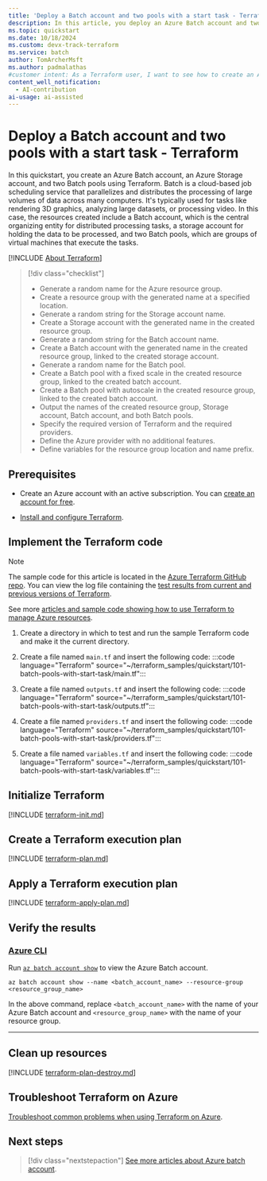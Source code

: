 ```yaml
---
title: 'Deploy a Batch account and two pools with a start task - Terraform'
description: In this article, you deploy an Azure Batch account and two pools with a start task using Terraform.
ms.topic: quickstart
ms.date: 10/18/2024
ms.custom: devx-track-terraform
ms.service: batch
author: TomArcherMsft
ms.author: padmalathas
#customer intent: As a Terraform user, I want to see how to create an Azure resource group, Storage account, Batch account, and two Batch pools with different scaling configurations.
content_well_notification: 
  - AI-contribution
ai-usage: ai-assisted
---
```


# Deploy a Batch account and two pools with a start task - Terraform

In this quickstart, you create an Azure Batch account, an Azure Storage account, and two Batch pools using Terraform. Batch is a cloud-based job scheduling service that parallelizes and distributes the processing of large volumes of data across many computers. It's typically used for tasks like rendering 3D graphics, analyzing large datasets, or processing video. In this case, the resources created include a Batch account, which is the central organizing entity for distributed processing tasks, a storage account for holding the data to be processed, and two Batch pools, which are groups of virtual machines that execute the tasks.

[!INCLUDE [About Terraform](~/azure-dev-docs-pr/articles/terraform/includes/abstract.md)]

> [!div class="checklist"]
> * Generate a random name for the Azure resource group.
> * Create a resource group with the generated name at a specified location.
> * Generate a random string for the Storage account name.
> * Create a Storage account with the generated name in the created resource group.
> * Generate a random string for the Batch account name.
> * Create a Batch account with the generated name in the created resource group, linked to the created storage account.
> * Generate a random name for the Batch pool.
> * Create a Batch pool with a fixed scale in the created resource group, linked to the created batch account.
> * Create a Batch pool with autoscale in the created resource group, linked to the created batch account.
> * Output the names of the created resource group, Storage account, Batch account, and both Batch pools.
> * Specify the required version of Terraform and the required providers.
> * Define the Azure provider with no additional features.
> * Define variables for the resource group location and name prefix.

## Prerequisites

- Create an Azure account with an active subscription. You can [create an account for free](https://azure.microsoft.com/free/?WT.mc_id=A261C142F).

- [Install and configure Terraform](/azure/developer/terraform/quickstart-configure).

## Implement the Terraform code

> [!NOTE]
> The sample code for this article is located in the [Azure Terraform GitHub repo](https://github.com/Azure/terraform/tree/master/quickstart/101-batch-pools-with-start-task). You can view the log file containing the [test results from current and previous versions of Terraform](https://github.com/Azure/terraform/tree/master/quickstart/101-batch-pools-with-start-task/TestRecord.md).
> 
> See more [articles and sample code showing how to use Terraform to manage Azure resources](/azure/terraform).

1. Create a directory in which to test and run the sample Terraform code and make it the current directory.

1. Create a file named `main.tf` and insert the following code:
:::code language="Terraform" source="~/terraform_samples/quickstart/101-batch-pools-with-start-task/main.tf":::

1. Create a file named `outputs.tf` and insert the following code:
:::code language="Terraform" source="~/terraform_samples/quickstart/101-batch-pools-with-start-task/outputs.tf":::

1. Create a file named `providers.tf` and insert the following code:
:::code language="Terraform" source="~/terraform_samples/quickstart/101-batch-pools-with-start-task/providers.tf":::

1. Create a file named `variables.tf` and insert the following code:
:::code language="Terraform" source="~/terraform_samples/quickstart/101-batch-pools-with-start-task/variables.tf":::

## Initialize Terraform

[!INCLUDE [terraform-init.md](~/azure-dev-docs-pr/articles/terraform/includes/terraform-init.md)]

## Create a Terraform execution plan

[!INCLUDE [terraform-plan.md](~/azure-dev-docs-pr/articles/terraform/includes/terraform-plan.md)]

## Apply a Terraform execution plan

[!INCLUDE [terraform-apply-plan.md](~/azure-dev-docs-pr/articles/terraform/includes/terraform-apply-plan.md)]

## Verify the results

### [Azure CLI](#tab/azure-cli)

Run [`az batch account show`](/cli/azure/batch/account#az-batch-account-show) to view the Azure Batch account.

```azurecli
az batch account show --name <batch_account_name> --resource-group <resource_group_name>
```

In the above command, replace `<batch_account_name>` with the name of your Azure Batch account and `<resource_group_name>` with the name of your resource group.

---

## Clean up resources

[!INCLUDE [terraform-plan-destroy.md](~/azure-dev-docs-pr/articles/terraform/includes/terraform-plan-destroy.md)]

## Troubleshoot Terraform on Azure

[Troubleshoot common problems when using Terraform on Azure](/azure/developer/terraform/troubleshoot).

## Next steps

> [!div class="nextstepaction"]
> [See more articles about Azure batch account](/search/?terms=Azure%20batch%20account%20and%20terraform).
